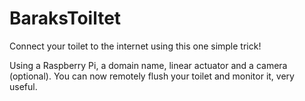 # BaraksToiltet
Connect your toilet to the internet using this one simple trick!

Using a Raspberry Pi, a domain name, linear actuator and a camera (optional).
You can now remotely flush your toilet and monitor it, very useful.

